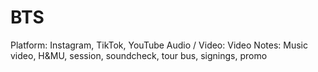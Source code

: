 # BTS

Platform: Instagram, TikTok, YouTube
Audio / Video: Video
Notes: Music video, H&MU, session, soundcheck, tour bus, signings, promo